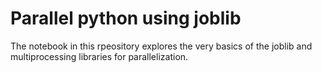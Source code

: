 # Parallel python using joblib

The notebook in this rpeository explores the very basics of the joblib and multiprocessing libraries for parallelization.